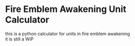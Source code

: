 # Fire Emblem Awakening Unit Calculator
this is a python calculator for units in fire emblem awakening  
it is still a WiP
